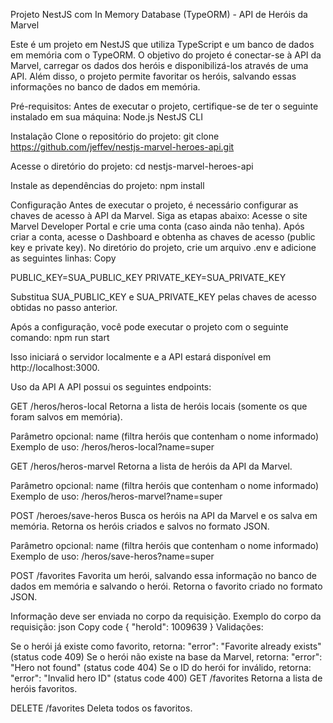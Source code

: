 Projeto NestJS com In Memory Database (TypeORM) - API de Heróis da Marvel

Este é um projeto em NestJS que utiliza TypeScript e um banco de dados em memória com o TypeORM. O objetivo do projeto é conectar-se à API da Marvel, carregar os dados dos heróis e disponibilizá-los através de uma API. Além disso, o projeto permite favoritar os heróis, salvando essas informações no banco de dados em memória.

Pré-requisitos:
Antes de executar o projeto, certifique-se de ter o seguinte instalado em sua máquina:
    Node.js
    NestJS CLI

Instalação
Clone o repositório do projeto:
git clone https://github.com/jeffev/nestjs-marvel-heroes-api.git

Acesse o diretório do projeto:
cd nestjs-marvel-heroes-api

Instale as dependências do projeto:
npm install

Configuração
Antes de executar o projeto, é necessário configurar as chaves de acesso à API da Marvel. Siga as etapas abaixo:
Acesse o site Marvel Developer Portal e crie uma conta (caso ainda não tenha).
Após criar a conta, acesse o Dashboard e obtenha as chaves de acesso (public key e private key).
No diretório do projeto, crie um arquivo .env e adicione as seguintes linhas:
Copy

PUBLIC_KEY=SUA_PUBLIC_KEY
PRIVATE_KEY=SUA_PRIVATE_KEY

Substitua SUA_PUBLIC_KEY e SUA_PRIVATE_KEY pelas chaves de acesso obtidas no passo anterior.

Após a configuração, você pode executar o projeto com o seguinte comando:
npm run start

Isso iniciará o servidor localmente e a API estará disponível em http://localhost:3000.

Uso da API
A API possui os seguintes endpoints:

GET /heros/heros-local
Retorna a lista de heróis locais (somente os que foram salvos em memória).

Parâmetro opcional: name (filtra heróis que contenham o nome informado)
Exemplo de uso: /heros/heros-local?name=super

GET /heros/heros-marvel
Retorna a lista de heróis da API da Marvel.

Parâmetro opcional: name (filtra heróis que contenham o nome informado)
Exemplo de uso: /heros/heros-marvel?name=super

POST /heroes/save-heros
Busca os heróis na API da Marvel e os salva em memória. Retorna os heróis criados e salvos no formato JSON.

Parâmetro opcional: name (filtra heróis que contenham o nome informado)
Exemplo de uso: /heros/save-heros?name=super

POST /favorites
Favorita um herói, salvando essa informação no banco de dados em memória e salvando o herói. Retorna o favorito criado no formato JSON.

Informação deve ser enviada no corpo da requisição. Exemplo do corpo da requisição:
json
Copy code
{
  "heroId": 1009639
}
Validações:

Se o herói já existe como favorito, retorna: "error": "Favorite already exists" (status code 409)
Se o herói não existe na base da Marvel, retorna: "error": "Hero not found" (status code 404)
Se o ID do herói for inválido, retorna: "error": "Invalid hero ID" (status code 400)
GET /favorites
Retorna a lista de heróis favoritos.

DELETE /favorites
Deleta todos os favoritos.
